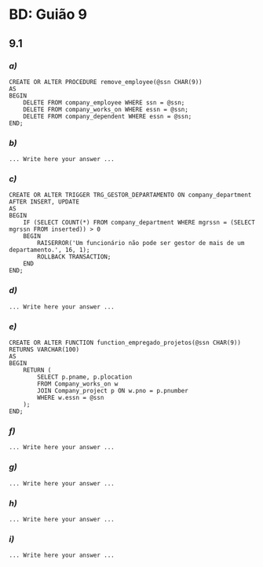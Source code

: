 # BD: Guião 9


## ​9.1
 
### *a)*

```
CREATE OR ALTER PROCEDURE remove_employee(@ssn CHAR(9))
AS
BEGIN
    DELETE FROM company_employee WHERE ssn = @ssn;
    DELETE FROM company_works_on WHERE essn = @ssn;
    DELETE FROM company_dependent WHERE essn = @ssn;
END;
```

### *b)* 

```
... Write here your answer ...
```

### *c)* 

```
CREATE OR ALTER TRIGGER TRG_GESTOR_DEPARTAMENTO ON company_department
AFTER INSERT, UPDATE
AS
BEGIN
    IF (SELECT COUNT(*) FROM company_department WHERE mgrssn = (SELECT mgrssn FROM inserted)) > 0
    BEGIN
        RAISERROR('Um funcionário não pode ser gestor de mais de um departamento.', 16, 1);
        ROLLBACK TRANSACTION;
    END
END;
```

### *d)* 

```
... Write here your answer ...
```

### *e)* 

```
CREATE OR ALTER FUNCTION function_empregado_projetos(@ssn CHAR(9))
RETURNS VARCHAR(100)
AS
BEGIN
    RETURN (
        SELECT p.pname, p.plocation
        FROM Company_works_on w
        JOIN Company_project p ON w.pno = p.pnumber
        WHERE w.essn = @ssn
    );
END;
```

### *f)* 

```
... Write here your answer ...
```

### *g)* 

```
... Write here your answer ...
```

### *h)* 

```
... Write here your answer ...
```

### *i)* 

```
... Write here your answer ...
```
